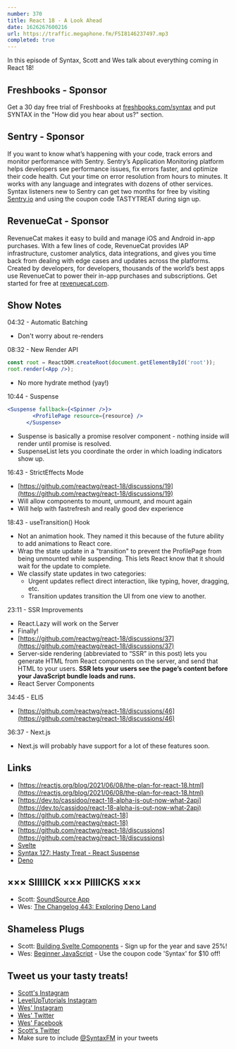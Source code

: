 ```yaml
---
number: 370
title: React 18 - A Look Ahead
date: 1626267600216
url: https://traffic.megaphone.fm/FSI8146237497.mp3
completed: true
---
```


In this episode of Syntax, Scott and Wes talk about everything coming in React 18!

## Freshbooks - Sponsor
Get a 30 day free trial of Freshbooks at [freshbooks.com/syntax](https://freshbooks.com/syntax) and put SYNTAX in the "How did you hear about us?" section.

## Sentry - Sponsor
If you want to know what’s happening with your code, track errors and monitor performance with Sentry. Sentry’s Application Monitoring platform helps developers see performance issues, fix errors faster, and optimize their code health. Cut your time on error resolution from hours to minutes. It works with any language and integrates with dozens of other services. Syntax listeners new to Sentry can get two months for  free by visiting [Sentry.io](https://sentry.io) and using the coupon code TASTYTREAT during sign up.

## RevenueCat - Sponsor
RevenueCat makes it easy to build and manage iOS and Android in-app purchases. With a few lines of code, RevenueCat provides IAP infrastructure, customer analytics, data integrations, and gives you time back from dealing with edge cases and updates across the platforms. Created by developers, for developers, thousands of the world’s best apps use RevenueCat to power their in-app purchases and subscriptions. Get started for free at [revenuecat.com](https://www.revenuecat.com).

## Show Notes
04:32 - Automatic Batching
* Don't worry about re-renders 

08:32 - New Render API
```jsx
const root = ReactDOM.createRoot(document.getElementById('root'));
root.render(<App />);
```
* No more hydrate method (yay!)

10:44 - Suspense
```jsx
<Suspense fallback={<Spinner />}>
        <ProfilePage resource={resource} />
      </Suspense>
```
* Suspense is basically a promise resolver component - nothing inside will render until promise is resolved.
* SuspenseList lets you coordinate the order in which loading indicators show up.

16:43 - StrictEffects Mode
* [https://github.com/reactwg/react-18/discussions/19](https://github.com/reactwg/react-18/discussions/19)
* Will allow components to mount, unmount, and mount again
* Will help with fastrefresh and really good dev experience

18:43 - useTransition() Hook
* Not an animation hook. They named it this because of the future ability to add animations to React core. 
* Wrap the state update in a "transition" to prevent the ProfilePage from being unmounted while suspending. This lets React know that it should wait for the update to complete.
* We classify state updates in two categories:
  * Urgent updates reflect direct interaction, like typing, hover, dragging, etc.
  * Transition updates transition the UI from one view to another.

23:11 - SSR Improvements
* React.Lazy will work on the Server
* Finally!
* [https://github.com/reactwg/react-18/discussions/37](https://github.com/reactwg/react-18/discussions/37) 
* Server-side rendering (abbreviated to “SSR” in this post) lets you generate HTML from React components on the server, and send that HTML to your users. **SSR lets your users see the page’s content before your JavaScript bundle loads and runs.**
* React Server Components

34:45 - ELI5
* [https://github.com/reactwg/react-18/discussions/46](https://github.com/reactwg/react-18/discussions/46)

36:37 - Next.js
* Next.js will probably have support for a lot of these features soon.

## Links
* [https://reactjs.org/blog/2021/06/08/the-plan-for-react-18.html](https://reactjs.org/blog/2021/06/08/the-plan-for-react-18.html)
* [https://dev.to/cassidoo/react-18-alpha-is-out-now-what-2apj](https://dev.to/cassidoo/react-18-alpha-is-out-now-what-2apj)
* [https://github.com/reactwg/react-18](https://github.com/reactwg/react-18) 
* [https://github.com/reactwg/react-18/discussions](https://github.com/reactwg/react-18/discussions)
* [Svelte](https://svelte.dev/)
* [Syntax 127: Hasty Treat - React Suspense](https://syntax.fm/show/127/hasty-treat-react-suspense)
* [Deno](https://deno.land/)

## ××× SIIIIICK ××× PIIIICKS ×××
* Scott: [SoundSource App](https://rogueamoeba.com/soundsource/)
* Wes: [The Changelog 443: Exploring Deno Land](https://changelog.com/podcast/443)

## Shameless Plugs
* Scott: [Building Svelte Components](https://www.leveluptutorials.com/pro) - Sign up for the year and save 25%!
* Wes: [Beginner JavaScript](https://beginnerjavascript.com/) - Use the coupon code 'Syntax' for $10 off!

## Tweet us your tasty treats!
* [Scott's Instagram](https://www.instagram.com/stolinski/)
* [LevelUpTutorials Instagram](https://www.instagram.com/LevelUpTutorials/)
* [Wes' Instagram](https://www.instagram.com/wesbos/)
* [Wes' Twitter](https://twitter.com/wesbos)
* [Wes' Facebook](https://www.facebook.com/wesbos.developer)
* [Scott's Twitter](https://twitter.com/stolinski)
* Make sure to include [@SyntaxFM](https://twitter.com/SyntaxFM) in your tweets
